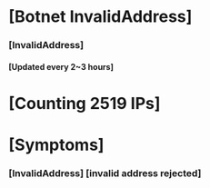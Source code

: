 # [Botnet InvalidAddress]
### [InvalidAddress]
#### [Updated every 2~3 hours]

# [Counting 2519 IPs]

# [Symptoms] 
###   [InvalidAddress] [invalid address rejected]
